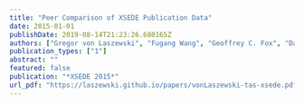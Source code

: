 ```yaml
---
title: "Peer Comparison of XSEDE Publication Data"
date: 2015-01-01
publishDate: 2019-08-14T21:23:26.680165Z
authors: ["Gregor von Laszewski", "Fugang Wang", "Geoffrey C. Fox", "David L. Hart", "Thomas R. Furlani", "Robert L. DeLeon", "Steven M. Gallo"]
publication_types: ["1"]
abstract: ""
featured: false
publication: "*XSEDE 2015*"
url_pdf: "https://laszewski.github.io/papers/vonLaszewski-tas-xsede.pdf"
---
```



